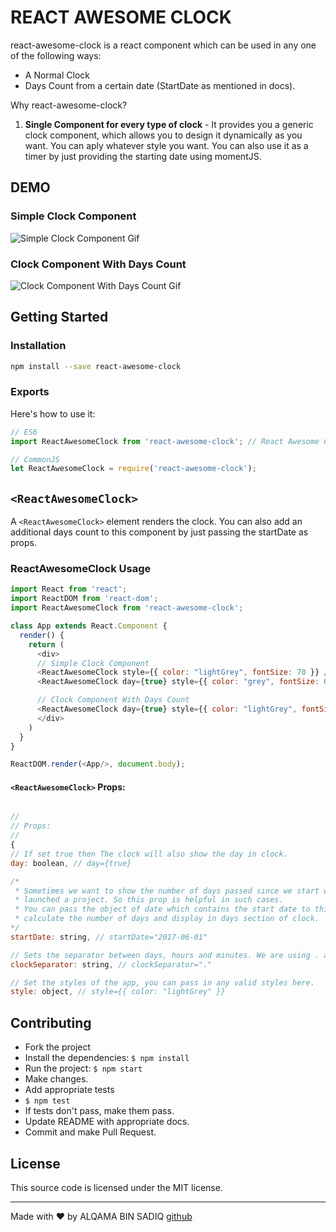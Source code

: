 # REACT AWESOME CLOCK

react-awesome-clock is a react component which can be used in any one of the following ways:
- A Normal Clock 
- Days Count from a certain date (StartDate as mentioned in docs).

Why react-awesome-clock?

1. **Single Component for every type of clock** - It provides you a generic clock component, which allows you to design it dynamically as you want. You can aply whatever style you want. You can also use it as a timer by just providing the starting date using momentJS.

## DEMO

### Simple Clock Component
![Simple Clock Component Gif](https://github.com/alqamabinsadiq/react-awesome-clock/blob/master/src/images/clock.gif)

### Clock Component With Days Count
![Clock Component With Days Count Gif](https://github.com/alqamabinsadiq/react-awesome-clock/blob/master/src/images/clockWithDays.gif)

## Getting Started

### Installation

```sh
npm install --save react-awesome-clock
```

### Exports
Here's how to use it:

```js
// ES6
import ReactAwesomeClock from 'react-awesome-clock'; // React Awesome Clock

// CommonJS
let ReactAwesomeClock = require('react-awesome-clock');
```

## `<ReactAwesomeClock>`
A `<ReactAwesomeClock>` element renders the clock. You can also add an additional days count to this component by just passing the startDate as props.

### ReactAwesomeClock Usage


```js
import React from 'react';
import ReactDOM from 'react-dom';
import ReactAwesomeClock from 'react-awesome-clock';

class App extends React.Component {
  render() {
    return (
      <div>
      // Simple Clock Component
      <ReactAwesomeClock style={{ color: "lightGrey", fontSize: 70 }} />
      <ReactAwesomeClock day={true} style={{ color: "grey", fontSize: 60, textShadow: "0 0 10px grey", fontFamily: "aerial" }} />

      // Clock Component With Days Count
      <ReactAwesomeClock day={true} style={{ color: "lightGrey", fontSize: 70 }} startDate="2018-09-06" />
      </div>
    )
  }
}

ReactDOM.render(<App/>, document.body);
```
#### `<ReactAwesomeClock>` Props:
```js

//
// Props:
//
{
// If set true then The clock will also show the day in clock.
day: boolean, // day={true}

/*
 * Sometimes we want to show the number of days passed since we start working or
 * launched a project. So this prop is helpful in such cases.
 * You can pass the object of date which contains the start date to this prop and it will 
 * calculate the number of days and display in days section of clock.
*/
startDate: string, // startDate="2017-06-01"

// Sets the separator between days, hours and minutes. We are using . as the default separator.
clockSeparator: string, // clockSeparator="."

// Set the styles of the app, you can pass in any valid styles here.
style: object, // style={{ color: "lightGrey" }}

```

## Contributing

- Fork the project
- Install the dependencies: `$ npm install`
- Run the project: `$ npm start`
- Make changes.
- Add appropriate tests
- `$ npm test`
- If tests don't pass, make them pass.
- Update README with appropriate docs.
- Commit and make Pull Request.

## License
This source code is licensed under the MIT license.

---
Made with ♥ by ALQAMA BIN SADIQ [github](https://github.com/alqamabinsadiq/react-awesome-clock)